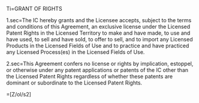 Ti=GRANT OF RIGHTS

1.sec=The IC hereby grants and the Licensee accepts, subject to the terms and conditions of this Agreement, an exclusive license under the Licensed Patent Rights in the Licensed Territory to make and have made, to use and have used, to sell and have sold, to offer to sell, and to import any Licensed Products in the Licensed Fields of Use and to practice and have practiced any Licensed Process(es) in the Licensed Fields of Use.

2.sec=This Agreement confers no license or rights by implication, estoppel, or otherwise under any patent applications or patents of the IC other than the Licensed Patent Rights regardless of whether these patents are dominant or subordinate to the Licensed Patent Rights.

=[Z/ol/s2]
